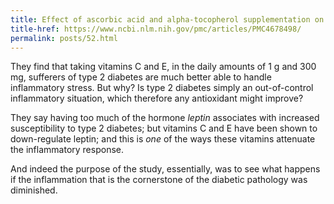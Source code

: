 ```yaml
---
title: Effect of ascorbic acid and alpha-tocopherol supplementation on serum leptin, tumor necrosis factor alpha, and serum amyloid A levels in individuals with type 2 diabetes mellitus
title-href: https://www.ncbi.nlm.nih.gov/pmc/articles/PMC4678498/
permalink: posts/52.html
---
```


They find that taking vitamins <span class="sc">C</span> and <span class="sc">E</span>, in the daily amounts of 1 g and 300 mg, sufferers of type 2 diabetes are much better able to handle inflammatory stress. But why? Is type 2 diabetes simply an out-of-control inflammatory situation, which therefore any antioxidant might improve?

They say having too much of the hormone _leptin_ associates with increased susceptibility to type 2 diabetes; but vitamins <span class="sc">C</span> and <span class="sc">E</span> have been shown to down-regulate leptin; and this is *one* of the ways these vitamins attenuate the inflammatory response.

And indeed the purpose of the study, essentially, was to see what happens if the inflammation that is the cornerstone of the diabetic pathology was diminished.